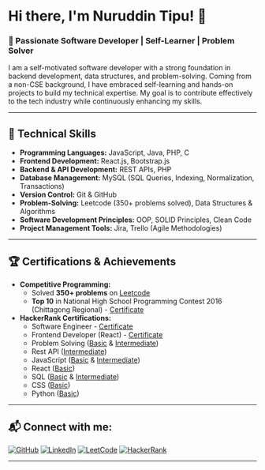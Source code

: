 # Hi there, I'm Nuruddin Tipu! 👋

### 🚀 Passionate Software Developer | Self-Learner | Problem Solver

I am a self-motivated software developer with a strong foundation in backend development, data structures, and problem-solving. Coming from a non-CSE background, I have embraced self-learning and hands-on projects to build my technical expertise. My goal is to contribute effectively to the tech industry while continuously enhancing my skills.

---

## 🔧 Technical Skills

- **Programming Languages:** JavaScript, Java, PHP, C
- **Frontend Development:** React.js, Bootstrap.js
- **Backend & API Development:** REST APIs, PHP
- **Database Management:** MySQL (SQL Queries, Indexing, Normalization, Transactions)
- **Version Control:** Git & GitHub
- **Problem-Solving:** Leetcode (350+ problems solved), Data Structures & Algorithms
- **Software Development Principles:** OOP, SOLID Principles, Clean Code
- **Project Management Tools:** Jira, Trello (Agile Methodologies)

---

## 🏆 Certifications & Achievements
- **Competitive Programming:**
  - Solved **350+ problems** on [Leetcode](https://leetcode.com/nuruddintipu)
  - **Top 10** in National High School Programming Contest 2016 (Chittagong Regional) - [Certificate](https://drive.google.com/drive/folders/1ClTwcy9o3zLSihCUO1x-pYv0SNeR_DsA?usp=drive_link)
- **HackerRank Certifications:**
  - Software Engineer - [Certificate](https://www.hackerrank.com/certificates/4cd1100d8a01)
  - Frontend Developer (React) - [Certificate](https://www.hackerrank.com/certificates/49c1b119fdf6)
  - Problem Solving ([Basic](https://www.hackerrank.com/certificates/0ebd1416669b) & [Intermediate](https://www.hackerrank.com/certificates/4ee23f380c8d))
  - Rest API ([Intermediate](https://www.hackerrank.com/certificates/4a5e2a9cecd9))
  - JavaScript ([Basic](https://www.hackerrank.com/certificates/427b5a7b434c) & [Intermediate](https://www.hackerrank.com/certificates/c58fdf6044c9))
  - React ([Basic](https://www.hackerrank.com/certificates/efc39bc3bc69))
  - SQL ([Basic](https://www.hackerrank.com/certificates/f5bb9fc71ca8) & [Intermediate](https://www.hackerrank.com/certificates/42594b66d6c8))
  - CSS ([Basic](https://www.hackerrank.com/certificates/a06bbd973394))
  - Python ([Basic](https://www.hackerrank.com/certificates/6a9606830d9f))
---
## 📬 Connect with me:
[![GitHub](https://img.shields.io/badge/GitHub-181717?style=for-the-badge&logo=github)](https://github.com/nuruddintipu)
[![LinkedIn](https://img.shields.io/badge/LinkedIn-0077B5?style=for-the-badge&logo=linkedin)](https://www.linkedin.com/in/nuruddintipu)
[![LeetCode](https://img.shields.io/badge/LeetCode-FFA116?style=for-the-badge&logo=leetcode)](https://leetcode.com/nuruddintipu)
[![HackerRank](https://img.shields.io/badge/HackerRank-2EC866?style=for-the-badge&logo=hackerrank)](https://www.hackerrank.com/nuruddintipu)


---
